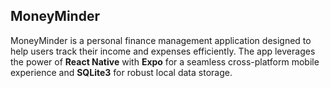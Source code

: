 ## MoneyMinder
MoneyMinder is a personal finance management application designed to help users track their income and expenses efficiently. The app leverages the power of **React Native** with **Expo** for a seamless cross-platform mobile experience and **SQLite3** for robust local data storage.
